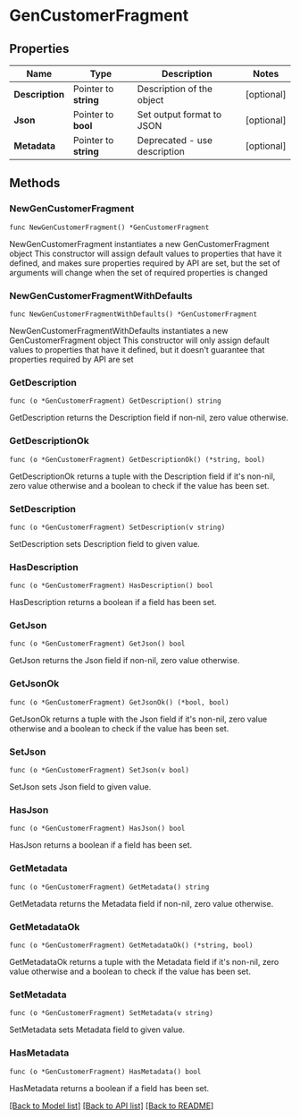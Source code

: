 # GenCustomerFragment

## Properties

Name | Type | Description | Notes
------------ | ------------- | ------------- | -------------
**Description** | Pointer to **string** | Description of the object | [optional] 
**Json** | Pointer to **bool** | Set output format to JSON | [optional] 
**Metadata** | Pointer to **string** | Deprecated - use description | [optional] 

## Methods

### NewGenCustomerFragment

`func NewGenCustomerFragment() *GenCustomerFragment`

NewGenCustomerFragment instantiates a new GenCustomerFragment object
This constructor will assign default values to properties that have it defined,
and makes sure properties required by API are set, but the set of arguments
will change when the set of required properties is changed

### NewGenCustomerFragmentWithDefaults

`func NewGenCustomerFragmentWithDefaults() *GenCustomerFragment`

NewGenCustomerFragmentWithDefaults instantiates a new GenCustomerFragment object
This constructor will only assign default values to properties that have it defined,
but it doesn't guarantee that properties required by API are set

### GetDescription

`func (o *GenCustomerFragment) GetDescription() string`

GetDescription returns the Description field if non-nil, zero value otherwise.

### GetDescriptionOk

`func (o *GenCustomerFragment) GetDescriptionOk() (*string, bool)`

GetDescriptionOk returns a tuple with the Description field if it's non-nil, zero value otherwise
and a boolean to check if the value has been set.

### SetDescription

`func (o *GenCustomerFragment) SetDescription(v string)`

SetDescription sets Description field to given value.

### HasDescription

`func (o *GenCustomerFragment) HasDescription() bool`

HasDescription returns a boolean if a field has been set.

### GetJson

`func (o *GenCustomerFragment) GetJson() bool`

GetJson returns the Json field if non-nil, zero value otherwise.

### GetJsonOk

`func (o *GenCustomerFragment) GetJsonOk() (*bool, bool)`

GetJsonOk returns a tuple with the Json field if it's non-nil, zero value otherwise
and a boolean to check if the value has been set.

### SetJson

`func (o *GenCustomerFragment) SetJson(v bool)`

SetJson sets Json field to given value.

### HasJson

`func (o *GenCustomerFragment) HasJson() bool`

HasJson returns a boolean if a field has been set.

### GetMetadata

`func (o *GenCustomerFragment) GetMetadata() string`

GetMetadata returns the Metadata field if non-nil, zero value otherwise.

### GetMetadataOk

`func (o *GenCustomerFragment) GetMetadataOk() (*string, bool)`

GetMetadataOk returns a tuple with the Metadata field if it's non-nil, zero value otherwise
and a boolean to check if the value has been set.

### SetMetadata

`func (o *GenCustomerFragment) SetMetadata(v string)`

SetMetadata sets Metadata field to given value.

### HasMetadata

`func (o *GenCustomerFragment) HasMetadata() bool`

HasMetadata returns a boolean if a field has been set.


[[Back to Model list]](../README.md#documentation-for-models) [[Back to API list]](../README.md#documentation-for-api-endpoints) [[Back to README]](../README.md)



